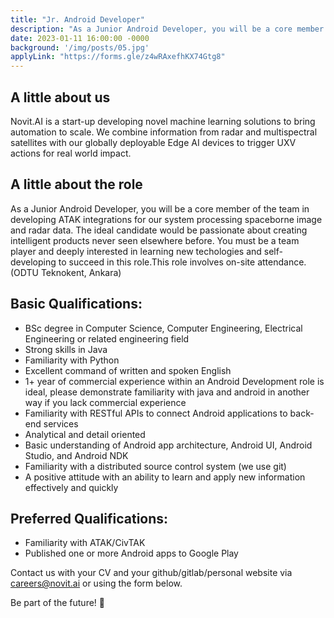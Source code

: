 ```yaml
---
title: "Jr. Android Developer"
description: "As a Junior Android Developer, you will be a core member of the team in developing ATAK integrations for our system processing spaceborne image and radar data. The ideal candidate would be passionate about creating intelligent products never seen elsewhere before. You must be a team player and deeply interested in learning new techologies and self-developing to succeed in this role. This role involves on-site attendance. (ODTU Teknokent, Ankara)"
date: 2023-01-11 16:00:00 -0000
background: '/img/posts/05.jpg'
applyLink: "https://forms.gle/z4wRAxefhKX74Gtg8"
---
```



## A little about us

Novit.AI is a start-up developing novel machine learning solutions to bring automation to scale. We combine information from radar and multispectral satellites with our globally deployable Edge AI devices to trigger UXV actions for real world impact.

## A little about the role

As a Junior Android Developer, you will be a core member of the team in developing ATAK integrations for our system processing spaceborne image and radar data. The ideal candidate would be passionate about creating intelligent products never seen elsewhere before. You must be a team player and deeply interested in learning new techologies and self-developing to succeed in this role.This role involves on-site attendance. (ODTU Teknokent, Ankara)

## Basic Qualifications:
* BSc degree in Computer Science, Computer Engineering, Electrical Engineering or related engineering field
* Strong skills in Java
* Familiarity with Python
* Excellent command of written and spoken English
* 1+ year of commercial experience within an Android Development role is ideal, please demonstrate familiarity with java and android in another way if you lack commercial experience
* Familiarity with RESTful APIs to connect Android applications to back-end services
* Analytical and detail oriented
* Basic understanding of Android app architecture, Android UI, Android Studio, and Android NDK
* Familiarity with a distributed source control system (we use git)
* A positive attitude with an ability to learn and apply new information effectively and quickly


## Preferred Qualifications:
* Familiarity with ATAK/CivTAK
* Published one or more Android apps to Google Play

Contact us with your CV and your github/gitlab/personal website via careers@novit.ai or using the form below.

Be part of the future! 🚀

